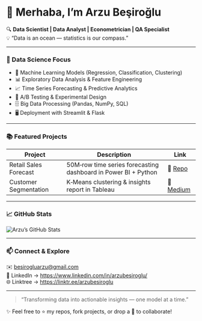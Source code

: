 # 👋 Merhaba, I’m Arzu Beşiroğlu

🔍 **Data Scientist | Data Analyst | Econometrician | QA Specialist**  
💡 “Data is an ocean — statistics is our compass.”

---

### 🚀 Data Science Focus

- 🔬 Machine Learning Models (Regression, Classification, Clustering)  
- 📊 Exploratory Data Analysis & Feature Engineering  
- 📈 Time Series Forecasting & Predictive Analytics  
- 🧪 A/B Testing & Experimental Design  
- 🗄️ Big Data Processing (Pandas, NumPy, SQL)  
- 🖥️ Deployment with Streamlit & Flask

---

### 📚 Featured Projects

| Project | Description | Link |
|---------|-------------|------|
| Retail Sales Forecast | 50M‑row time series forecasting dashboard in Power BI + Python | 🔗 [Repo](https://github.com/arzubesiroglu/retail-forecast) |
| Customer Segmentation | K‑Means clustering & insights report in Tableau | 🔗 [Medium](https://linktr.ee/arzubesiroglu) |

---

### 📈 GitHub Stats

![Arzu’s GitHub Stats](https://github-readme-stats.vercel.app/api?username=arzubesiroglu&show_icons=true&theme=default)

---

### 📫 Connect & Explore

✉️ besirogluarzu@gmail.com  
🔗 LinkedIn → https://www.linkedin.com/in/arzubesiroglu/  
🌐 Linktree → https://linktr.ee/arzubesiroglu

---

> “Transforming data into actionable insights — one model at a time.”  

✨ Feel free to ⭐ my repos, fork projects, or drop a 👋 to collaborate!
